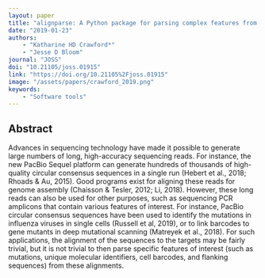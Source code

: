 ```yaml
---
layout: paper
title: "alignparse: A Python package for parsing complex features from high-throughput long-read sequencing"
date: "2019-01-23"
authors: 
    - "Katharine HD Crawford*"
    - "Jesse D Bloom"
journal: "JOSS"
doi: "10.21105/joss.01915"
link: "https://doi.org/10.21105%2Fjoss.01915"
image: "/assets/papers/crawford_2019.png"
keywords:
    - "Software tools"
---
```


## Abstract

Advances in sequencing technology have made it possible to generate large numbers of long, high-accuracy sequencing reads. For instance, the new PacBio Sequel platform can generate hundreds of thousands of high-quality circular consensus sequences in a single run (Hebert et al., 2018; Rhoads & Au, 2015). Good programs exist for aligning these reads for genome assembly (Chaisson & Tesler, 2012; Li, 2018). However, these long reads can also be used for other purposes, such as sequencing PCR amplicons that contain various features of interest. For instance, PacBio circular consensus sequences have been used to identify the mutations in influenza viruses in single cells (Russell et al, 2019), or to link barcodes to gene mutants in deep mutational scanning (Matreyek et al., 2018). For such applications, the alignment of the sequences to the targets may be fairly trivial, but it is not trivial to then parse specific features of interest (such as mutations, unique molecular identifiers, cell barcodes, and flanking sequences) from these alignments.
